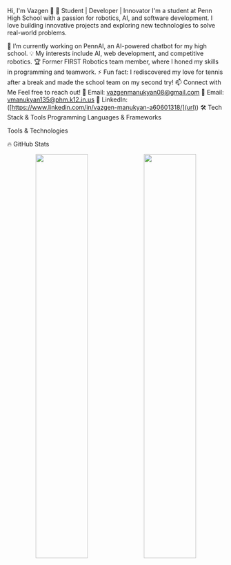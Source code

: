 Hi, I'm Vazgen 👋
🚀 Student | Developer | Innovator
I'm a student at Penn High School with a passion for robotics, AI, and software development. I love building innovative projects and exploring new technologies to solve real-world problems.

🔭 I’m currently working on PennAI, an AI-powered chatbot for my high school.
💡 My interests include AI, web development, and competitive robotics.
🏆 Former FIRST Robotics team member, where I honed my skills in programming and teamwork.
⚡ Fun fact: I rediscovered my love for tennis after a break and made the school team on my second try!
📫 Connect with Me
Feel free to reach out!
📧 Email: vazgenmanukyan08@gmail.com
📧 Email: vmanukyan135@phm.k12.in.us
🔗 LinkedIn:([https://www.linkedin.com/in/vazgen-manukyan-a60601318/](url))
🛠️ Tech Stack & Tools
Programming Languages & Frameworks





Tools & Technologies





🔥 GitHub Stats
<p align="center"> <img src="https://github-readme-stats.vercel.app/api?username=vmanukyann&show_icons=true&theme=tokyonight" width="49%" /> <img src="https://github-readme-streak-stats.herokuapp.com/?user=vmanukyann&theme=tokyonight" width="49%" /> </p>
